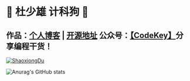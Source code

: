 # 💚 杜少雄 计科狗 💜 

## 作品：<a href="https://www.shaoxiongdu.top" target="_blank">个人博客</a> | <a href="https://github.com/ShaoxiongDu/ShaoxiongDu_Blog" target="_blank">开源地址</a>  公众号：<a href="https://raw.githubusercontent.com/ShaoxiongDu/ShaoxiongDu/main/CodeKey.jpg">【CodeKey】</a>分享编程干货！ 

[![ShaoxiongDu](https://github-readme-stats.vercel.app/api?username=shaoxiongdu)](https://github.com/shaoxiongdu)


![Anurag's GitHub stats](https://github-readme-stats.vercel.app/api?username=shaoxiongdu&show_icons=true)
